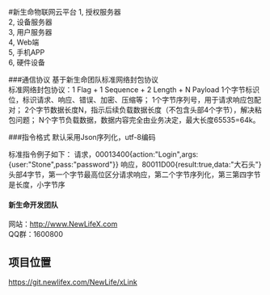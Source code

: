 #新生命物联网云平台
1, 授权服务器  
2, 设备服务器  
3, 用户服务器  
4, Web端  
5, 手机APP  
6, 硬件设备  

###通信协议
基于新生命团队标准网络封包协议  
标准网络封包协议：1 Flag + 1 Sequence + 2 Length + N Payload
1个字节标识位，标识请求、响应、错误、加密、压缩等；
1个字节序列号，用于请求响应包配对；
2个字节数据长度N，指示后续负载数据长度（不包含头部4个字节），解决粘包问题；
N个字节负载数据，数据内容完全由业务决定，最大长度65535=64k。

###指令格式
默认采用Json序列化，utf-8编码

标准指令例子如下：
请求，00013400{action:"Login",args:{user:"Stone",pass:"password"}}
响应，80011D00{result:true,data:"大石头"}
头部4字节，第一个字节最高位区分请求响应，第二个字节序列化，第三第四字节是长度，小字节序

#### 新生命开发团队  
网站：http://www.NewLifeX.com  
QQ群：1600800  

## 项目位置
https://git.newlifex.com/NewLife/xLink
